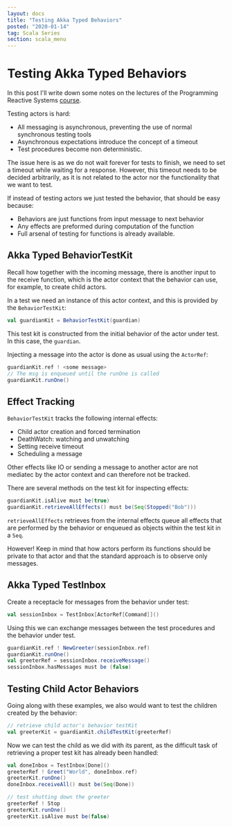 ```yaml
---
layout: docs
title: "Testing Akka Typed Behaviors"
posted: "2020-01-14"
tag: Scala Series
section: scala_menu
---
```


# Testing Akka Typed Behaviors

In this post I'll write down some notes on the lectures of the Programming Reactive Systems [course](https://www.edx.org/course/programming-reactive-systems).

Testing actors is hard:
* All messaging is asynchronous, preventing the use of normal synchronous testing tools
* Asynchronous expectations introduce the concept of a timeout
* Test procedures become non deterministic.

The issue here is as we do not wait forever for tests to finish, we need to set a timeout while waiting for a response. However, this timeout needs to be decided arbitrarily, as it is not related to the actor nor the functionality that we want to test.

If instead of testing actors we just tested the behavior, that should be easy because:
* Behaviors are just functions from input message to next behavior
* Any effects are preformed during computation of the function
* Full arsenal of testing for functions is already available.

## Akka Typed BehaviorTestKit

Recall how together with the incoming message, there is another input to the receive function, which is the actor context that the behavior can use, for example, to create child actors.

In a test we need an instance of this actor context, and this is provided by the `BehaviorTestKit`:

```scala
val guardianKit = BehaviorTestKit(guardian)
```

This test kit is constructed from the initial behavior of the actor under test. In this case, the `guardian`.

Injecting a message into the actor is done as usual using the `ActorRef`:

```scala
guardianKit.ref ! <some message>
// The msg is enqueued until the runOne is called
guardianKit.runOne()
```

## Effect Tracking

`BehaviorTestKit` tracks the following internal effects:

* Child actor creation and forced termination
* DeathWatch: watching and unwatching
* Setting receive timeout
* Scheduling a message

Other effects like IO or sending a message to another actor are not mediatec by the actor context and can therefore not be tracked.

There are several methods on the test kit for inspecting effects:

```scala
guardianKit.isAlive must be(true)
guardianKit.retrieveAllEffects() must be(Seq(Stopped("Bob")))
```

`retrieveAllEffects` retrieves from the internal effects queue all effects that are performed by the behavior or enqueued as objects within the test kit in a `Seq`.

However! Keep in mind that how actors perform its functions should be private to that actor and that the standard approach is to observe only messages.

## Akka Typed TestInbox

Create a receptacle for messages from the behavior under test:

```scala
val sessionInbox = TestInbox[ActorRef[Command]]()
```

Using this we can exchange messages between the test procedures and the behavior under test.

```scala
guardianKit.ref ! NewGreeter(sessionInbox.ref)
guardianKit.runOne()
val greeterRef = sessionInbox.receiveMessage()
sessionInbox.hasMessages must be (false)
```

## Testing Child Actor Behaviors

Going along with these examples, we also would want to test the children created by the behavior:

```scala
// retrieve child actor's behavior testKit
val greeterKit = guardianKit.childTestKit(greeterRef)
```

Now we can test the child as we did with its parent, as the difficult task of retrieving a proper test kit has already been handled:

```scala
val doneInbox = TestInbox[Done]()
greeterRef ! Greet("World", doneInbox.ref)
greeterKit.runOne()
doneInbox.receiveAll() must be(Seq(Done))

// test shutting down the greeter
greeterRef ! Stop
greeterKit.runOne()
greeterKit.isAlive must be(false)
```

